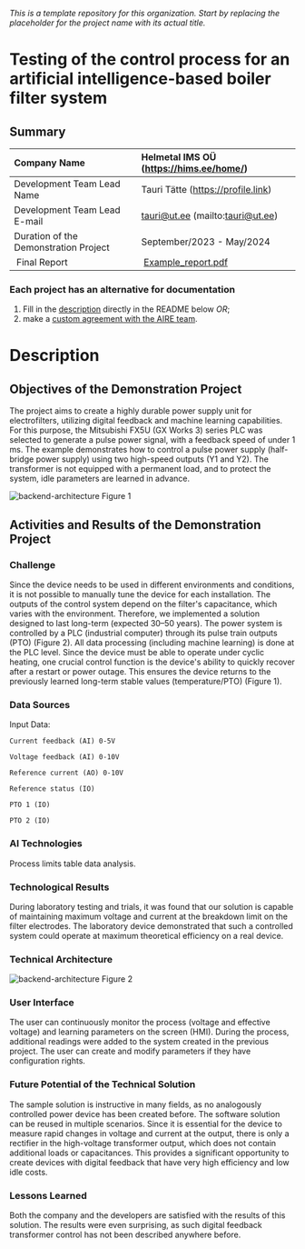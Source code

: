 *This is a template repository for this organization. Start by replacing the placeholder for the project name with its actual title.*

# Testing of the control process for an artificial intelligence-based boiler filter system

## Summary
| Company Name | Helmetal IMS OÜ (https://hims.ee/home/) |
| :--- | :--- |
| Development Team Lead Name | Tauri Tätte (https://profile.link) |
| Development Team Lead E-mail | tauri@ut.ee (mailto:tauri@ut.ee) |
| Duration of the Demonstration Project | September/2023 - May/2024 |
| Final Report | [Example_report.pdf](https://github.com/ai-robotics-estonia/_project_template_/files/13800685/IC-One-Page-Project-Status-Report-10673_PDF.pdf) |

### Each project has an alternative for documentation
1. Fill in the [description](#description) directly in the README below *OR*;
2. make a [custom agreement with the AIRE team](#custom-agreement-with-the-AIRE-team).

# Description
## Objectives of the Demonstration Project

The project aims to create a highly durable power supply unit for electrofilters, utilizing digital feedback and machine learning capabilities. For this purpose, the Mitsubishi FX5U (GX Works 3) series PLC was selected to generate a pulse power signal, with a feedback speed of under 1 ms. The example demonstrates how to control a pulse power supply (half-bridge power supply) using two high-speed outputs (Y1 and Y2). The transformer is not equipped with a permanent load, and to protect the system, idle parameters are learned in advance.

![backend-architecture](https://github.com/ai-robotics-estonia/Testing_an_Artificial_Intelligence_Based_Boiler_Filter_System_Control_Process/blob/main/diagram%20of%20the%20filter%20system.jpg)
Figure 1
## Activities and Results of the Demonstration Project
### Challenge
Since the device needs to be used in different environments and conditions, it is not possible to manually tune the device for each installation. The outputs of the control system depend on the filter's capacitance, which varies with the environment. Therefore, we implemented a solution designed to last long-term (expected 30–50 years). The power system is controlled by a PLC (industrial computer) through its pulse train outputs (PTO) (Figure 2). All data processing (including machine learning) is done at the PLC level. Since the device must be able to operate under cyclic heating, one crucial control function is the device's ability to quickly recover after a restart or power outage. This ensures the device returns to the previously learned long-term stable values (temperature/PTO) (Figure 1).

### Data Sources
Input Data:

    Current feedback (AI) 0-5V

    Voltage feedback (AI) 0-10V

    Reference current (AO) 0-10V

    Reference status (IO)

    PTO 1 (IO)

    PTO 2 (IO)

### AI Technologies
Process limits table data analysis.

### Technological Results

During laboratory testing and trials, it was found that our solution is capable of maintaining maximum voltage and current at the breakdown limit on the filter electrodes. The laboratory device demonstrated that such a controlled system could operate at maximum theoretical efficiency on a real device.

### Technical Architecture


![backend-architecture](https://github.com/ai-robotics-estonia/Testing_an_Artificial_Intelligence_Based_Boiler_Filter_System_Control_Process/blob/main/PLC%20program%20diagram.jpg)
Figure 2

### User Interface 

The user can continuously monitor the process (voltage and effective voltage) and learning parameters on the screen (HMI). During the process, additional readings were added to the system created in the previous project. The user can create and modify parameters if they have configuration rights.

### Future Potential of the Technical Solution

The sample solution is instructive in many fields, as no analogously controlled power device has been created before. The software solution can be reused in multiple scenarios. Since it is essential for the device to measure rapid changes in voltage and current at the output, there is only a rectifier in the high-voltage transformer output, which does not contain additional loads or capacitances. This provides a significant opportunity to create devices with digital feedback that have very high efficiency and low idle costs.

### Lessons Learned

Both the company and the developers are satisfied with the results of this solution. The results were even surprising, as such digital feedback transformer control has not been described anywhere before.


